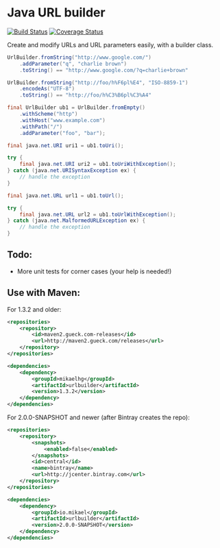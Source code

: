 Java URL builder
================

[![Build Status](https://travis-ci.org/mikaelhg/urlbuilder.png?branch=master)](https://travis-ci.org/mikaelhg/urlbuilder)
[![Coverage Status](https://coveralls.io/repos/mikaelhg/urlbuilder/badge.svg?branch=master)](https://coveralls.io/r/mikaelhg/urlbuilder?branch=master)

Create and modify URLs and URL parameters easily, with a builder class.

```java
UrlBuilder.fromString("http://www.google.com/")
    .addParameter("q", "charlie brown")
    .toString() == "http://www.google.com/?q=charlie+brown"

UrlBuilder.fromString("http://foo/h%F6pl%E4", "ISO-8859-1")
    .encodeAs("UTF-8")
    .toString() == "http://foo/h%C3%B6pl%C3%A4"

final UrlBuilder ub1 = UrlBuilder.fromEmpty()
    .withScheme("http")
    .withHost("www.example.com")
    .withPath("/")
    .addParameter("foo", "bar");

final java.net.URI uri1 = ub1.toUri();

try {
    final java.net.URI uri2 = ub1.toUriWithException();
} catch (java.net.URISyntaxException ex) {
    // handle the exception
}

final java.net.URL url1 = ub1.toUrl();

try {
    final java.net.URL url2 = ub1.toUrlWithException();
} catch (java.net.MalformedURLException ex) {
    // handle the exception
}
```

Todo:
-----

* More unit tests for corner cases (your help is needed!)

Use with Maven:
-----------------------

For 1.3.2 and older:

```xml
<repositories>
    <repository>
        <id>maven2.gueck.com-releases</id>
        <url>http://maven2.gueck.com/releases</url>
    </repository>
</repositories>

<dependencies>
    <dependency>
        <groupId>mikaelhg</groupId>
        <artifactId>urlbuilder</artifactId>
        <version>1.3.2</version>
    </dependency>
</dependencies>
```

For 2.0.0-SNAPSHOT and newer (after Bintray creates the repo):


```xml
<repositories>
    <repository>
        <snapshots>
            <enabled>false</enabled>
        </snapshots>
        <id>central</id>
        <name>bintray</name>
        <url>http://jcenter.bintray.com</url>
    </repository>
</repositories>

<dependencies>
    <dependency>
        <groupId>io.mikael</groupId>
        <artifactId>urlbuilder</artifactId>
        <version>2.0.0-SNAPSHOT</version>
    </dependency>
</dependencies>
```
